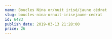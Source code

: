 ```yaml
---
name: Boucles Nina or/nuit irisé/jaune cédrat
slug: boucles-nina-ornuit-irisejaune-cedrat
id: 6483
publish_date: 2019-03-13 21:28:00
price: 26
---
```

